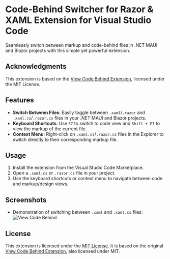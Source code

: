 # Code-Behind Switcher for Razor & XAML Extension for Visual Studio Code
Seamlessly switch between markup and code-behind files in .NET MAUI and Blazor projects with this simple yet powerful extension.

## Acknowledgments
This extension is based on the [View Code Behind Extension](https://github.com/ncthanh088/view-code-behind), licensed under the MIT License.

## Features
- **Switch Between Files**: Easily toggle between `.xaml`/`.razor` and `.xaml.cs`/`.razor.cs` files in your .NET MAUI and Blazor projects.
- **Keyboard Shortcuts**: Use `F7` to switch to code view and `Shift + F7` to view the markup of the current file.
- **Context Menu**: Right-click on `.xaml.cs`/`.razor.cs` files in the Explorer to switch directly to their corresponding markup file.

## Usage
1. Install the extension from the Visual Studio Code Marketplace.
2. Open a `.xaml.cs` or `.razor.cs` file in your project.
3. Use the keyboard shortcuts or context menu to navigate between code and markup/design views.

## Screenshots
- Demonstration of switching between `.xaml` and `.xaml.cs` files:
  ![View Code Behind](https://raw.githubusercontent.com/ncthanh088/view-code-behind/master/view-code-behind.gif)
  
## License
This extension is licensed under the [MIT License](LICENSE.md). It is based on the original [View Code Behind Extension](https://github.com/ncthanh088/view-code-behind), also licensed under MIT.
